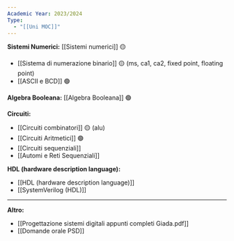 ```yaml
---
Academic Year: 2023/2024
Type:
  - "[[Uni MOC]]"
---
```


**Sistemi Numerici:** [[Sistemi numerici]] 🟡
- [[Sistema di numerazione binario]] 🟡 (ms, ca1, ca2, fixed point, floating point)
- [[ASCII e BCD]] 🟢

**Algebra Booleana:** [[Algebra Booleana]] 🟢

**Circuiti:**
- [[Circuiti combinatori]] 🟡 (alu)
- [[Circuiti Aritmetici]] 🟢
- [[Circuiti sequenziali]]
- [[Automi e Reti Sequenziali]]

**HDL (hardware description language):**
- [[HDL (hardware description language)]]
- [[SystemVerilog (HDL)]]

---

**Altro:**
- [[Progettazione sistemi digitali appunti completi Giada.pdf]]
- [[Domande orale PSD]]